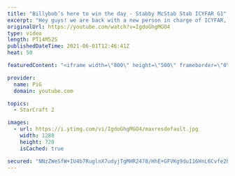 ```yaml
---
title: "Billybob’s here to win the day - Stabby McStab Stab ICYFAR G1"
excerpt: "Hey guys! we are back with a new person in charge of ICYFAR, yes this means that the email for submissions HAS CHANGED!  In this week’s episode of I Cast Your Freakin Awesome Replays (ICYFAR) players sent in their replays where they were limited to a maximum of 40 workers!  CURRENT ICYFAR CHALLENGE:"
originalUrl: https://youtube.com/watch?v=IgdoGhgMGO4
type: video
length: PT14M52S
publishedDateTime: 2021-06-01T12:46:41Z
heat: 50

featuredContent: "<iframe width=\"800\" height=\"500\" frameborder=\"0\" src=\"https://www.youtube.com/embed/IgdoGhgMGO4\" allow=\"accelerometer; autoplay; encrypted-media; gyroscope; picture-in-picture\" allowfullscreen></iframe>"

provider:
  name: PiG
  domain: youtube.com

topics:
  - StarCraft 2

images:
  - url: https://i.ytimg.com/vi/IgdoGhgMGO4/maxresdefault.jpg
    width: 1280
    height: 720
    isCached: true

secured: "NNzZWeSfW+IU4b7RuglnX7udyjTgMHR2478/HhE+GFVKg9duI16HnL6Cvfe2hysggjbhLsKdyiWvYYQgOLHL3ij95O45lko8M7m26iaMdWfr1eBHs22hl3HYiQPOyXZ+vQmj0GumfxnAlD8M900mDPByue4yKPeOi8rOpvmJUe33tKHic/kFX26nVuEvsSCySg4qprvUv/PkdVyahcfOA3naKn7HZPCbJwH4klOZhKZFzfvXMCa7xQpG1YNSV15IWg5yXAS+HMIuuta0b1pQd/E40csgbvsgBA5SlSNY87rMapItE8Nz3bRaYsm1i21SN2c/v6iq/urk67sAEvUtA+wDGrWZqpsXWpL4FzVjtvIx3BjuntRSCRB2WEAlpzvF/xcFZxNtAh2J1iFkcCeN9koUwruHS9gnr78KDw4CSb8=;YHK2GJhEcHnpZWKFGFR+GQ=="
---
```



